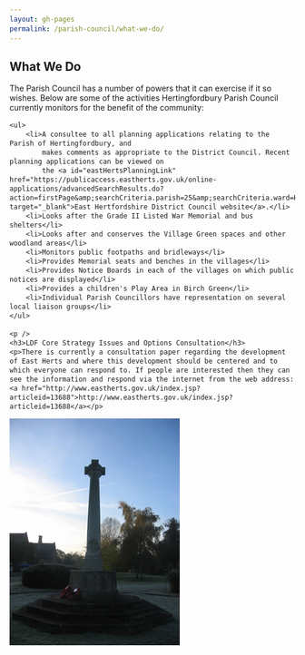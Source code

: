 ```yaml
---
layout: gh-pages
permalink: /parish-council/what-we-do/
---
```


<h2>What We Do</h2>

<div class="panelLeft">
	<p>The Parish Council has a number of powers that it can exercise if it so wishes.
		Below are some of the activities Hertingfordbury Parish Council currently monitors for the
		benefit of the community:</p>

	<ul>
		<li>A consultee to all planning applications relating to the Parish of Hertingfordbury, and
			makes comments as appropriate to the District Council. Recent planning applications can be viewed on
			the <a id="eastHertsPlanningLink" href="https://publicaccess.eastherts.gov.uk/online-applications/advancedSearchResults.do?action=firstPage&amp;searchCriteria.parish=25&amp;searchCriteria.ward=HESO&amp;searchType=Application" target="_blank">East Hertfordshire District Council website</a>.</li>
		<li>Looks after the Grade II Listed War Memorial and bus shelters</li>
		<li>Looks after and conserves the Village Green spaces and other woodland areas</li>
		<li>Monitors public footpaths and bridleways</li>
		<li>Provides Memorial seats and benches in the villages</li>
		<li>Provides Notice Boards in each of the villages on which public notices are displayed</li>
		<li>Provides a children's Play Area in Birch Green</li>
		<li>Individual Parish Councillors have representation on several local liaison groups</li>
	</ul>

	<p />
	<h3>LDF Core Strategy Issues and Options Consultation</h3>
	<p>There is currently a consultation paper regarding the development of East Herts and where this development should be centered and to which everyone can respond to. If people are interested then they can see the information and respond via the internet from the web address: <a href="http://www.eastherts.gov.uk/index.jsp?articleid=13688">http://www.eastherts.gov.uk/index.jsp?articleid=13688</a></p>
</div>

<div class="panelRight">
	<img src="/common/image/warMemorial.jpg" alt="Birch Green War Memorial" width="300" />
</div>